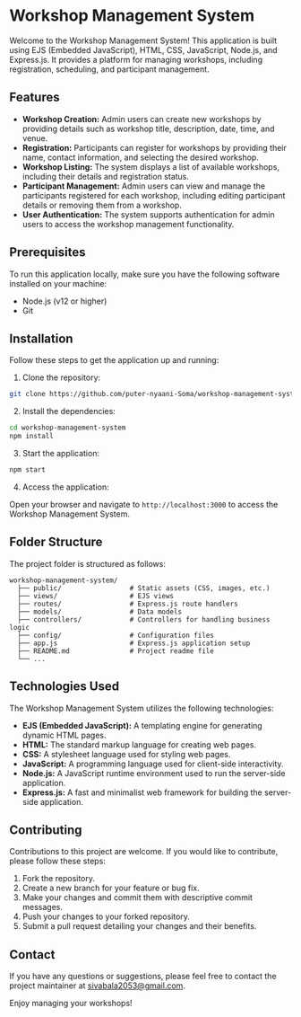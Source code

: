 # Workshop Management System

Welcome to the Workshop Management System! This application is built using EJS (Embedded JavaScript), HTML, CSS, JavaScript, Node.js, and Express.js. It provides a platform for managing workshops, including registration, scheduling, and participant management.

## Features

- **Workshop Creation:** Admin users can create new workshops by providing details such as workshop title, description, date, time, and venue.
- **Registration:** Participants can register for workshops by providing their name, contact information, and selecting the desired workshop.
- **Workshop Listing:** The system displays a list of available workshops, including their details and registration status.
- **Participant Management:** Admin users can view and manage the participants registered for each workshop, including editing participant details or removing them from a workshop.
- **User Authentication:** The system supports authentication for admin users to access the workshop management functionality.

## Prerequisites

To run this application locally, make sure you have the following software installed on your machine:

- Node.js (v12 or higher)
- Git

## Installation

Follow these steps to get the application up and running:

1. Clone the repository:

```bash
git clone https://github.com/puter-nyaani-Soma/workshop-management-system
```

2. Install the dependencies:

```bash
cd workshop-management-system
npm install
```

3. Start the application:

```bash
npm start
```

4. Access the application:

Open your browser and navigate to `http://localhost:3000` to access the Workshop Management System.

## Folder Structure

The project folder is structured as follows:

```
workshop-management-system/
  ├── public/                 # Static assets (CSS, images, etc.)
  ├── views/                  # EJS views
  ├── routes/                 # Express.js route handlers
  ├── models/                 # Data models
  ├── controllers/            # Controllers for handling business logic
  ├── config/                 # Configuration files
  ├── app.js                  # Express.js application setup
  ├── README.md               # Project readme file
  └── ...
```

## Technologies Used

The Workshop Management System utilizes the following technologies:

- **EJS (Embedded JavaScript):** A templating engine for generating dynamic HTML pages.
- **HTML:** The standard markup language for creating web pages.
- **CSS:** A stylesheet language used for styling web pages.
- **JavaScript:** A programming language used for client-side interactivity.
- **Node.js:** A JavaScript runtime environment used to run the server-side application.
- **Express.js:** A fast and minimalist web framework for building the server-side application.

## Contributing

Contributions to this project are welcome. If you would like to contribute, please follow these steps:

1. Fork the repository.
2. Create a new branch for your feature or bug fix.
3. Make your changes and commit them with descriptive commit messages.
4. Push your changes to your forked repository.
5. Submit a pull request detailing your changes and their benefits.


## Contact

If you have any questions or suggestions, please feel free to contact the project maintainer at sivabala2053@gmail.com.

Enjoy managing your workshops!
